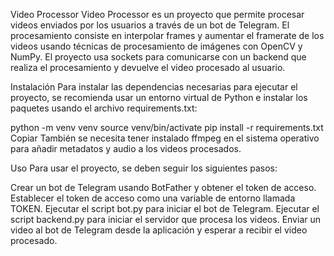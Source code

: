 Video Processor
Video Processor es un proyecto que permite procesar videos enviados por los usuarios a través de un bot de Telegram. El procesamiento consiste en interpolar frames y aumentar el framerate de los videos usando técnicas de procesamiento de imágenes con OpenCV y NumPy. El proyecto usa sockets para comunicarse con un backend que realiza el procesamiento y devuelve el video procesado al usuario.

Instalación
Para instalar las dependencias necesarias para ejecutar el proyecto, se recomienda usar un entorno virtual de Python e instalar los paquetes usando el archivo requirements.txt:

python -m venv venv
source venv/bin/activate
pip install -r requirements.txt
Copiar
También se necesita tener instalado ffmpeg en el sistema operativo para añadir metadatos y audio a los videos procesados.

Uso
Para usar el proyecto, se deben seguir los siguientes pasos:

Crear un bot de Telegram usando BotFather y obtener el token de acceso.
Establecer el token de acceso como una variable de entorno llamada TOKEN.
Ejecutar el script bot.py para iniciar el bot de Telegram.
Ejecutar el script backend.py para iniciar el servidor que procesa los videos.
Enviar un video al bot de Telegram desde la aplicación y esperar a recibir el video procesado.
